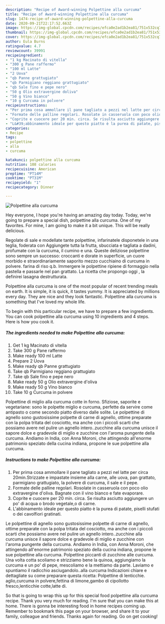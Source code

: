 ```yaml
---
description: "Recipe of Award-winning Polpettine alla curcuma"
title: "Recipe of Award-winning Polpettine alla curcuma"
slug: 1474-recipe-of-award-winning-polpettine-alla-curcuma
date: 2020-09-21T22:17:52.663Z
image: https://img-global.cpcdn.com/recipes/efca0e2ad1b2ea81/751x532cq70/polpettine-alla-curcuma-recipe-main-photo.jpg
thumbnail: https://img-global.cpcdn.com/recipes/efca0e2ad1b2ea81/751x532cq70/polpettine-alla-curcuma-recipe-main-photo.jpg
cover: https://img-global.cpcdn.com/recipes/efca0e2ad1b2ea81/751x532cq70/polpettine-alla-curcuma-recipe-main-photo.jpg
author: Eula Burns
ratingvalue: 4.7
reviewcount: 39991
recipeingredient:
- "1 kg Macinato di vitella"
- "300 g Pane raffermo"
- "100 ml Latte"
- "2 Uova"
- "qb Panne grattugiato"
- "qb Parmigiano reggiano grattugiato"
- "qb Sale fino e pepe nero"
- "50 g Olio extravergine doliva"
- "50 g Vino bianco"
- "10 g Curcuma in polvere"
recipeinstructions:
- "Per prima cosa ammollare il pane tagliato a pezzi nel latte per circa 20min.Strizzate e impastate insieme alla carne, alle uova, pan grattato, parmigiano grattugiato, la polvere di curcuma, il sale e il pepe."
- "Formate delle palline regolari. Rosolate in casseruola con poco olio extravergine d&#39;oliva. Bagnate con il vino bianco e fate evaporare."
- "Coprite e cuocere per 20 min. circa. Se risulta asciutto aggiungere un po&#39; di acqua o brodo vegetale,o di carne."
- "L&#39;abbinamento ideale per questo piatto è la purea di patate, piselli stufati o dei cavolfiori gratinati."
categories:
- Recipe
tags:
- polpettine
- alla
- curcuma

katakunci: polpettine alla curcuma 
nutrition: 108 calories
recipecuisine: American
preptime: "PT14M"
cooktime: "PT31M"
recipeyield: "1"
recipecategory: Dinner

---
```



![Polpettine alla curcuma](https://img-global.cpcdn.com/recipes/efca0e2ad1b2ea81/751x532cq70/polpettine-alla-curcuma-recipe-main-photo.jpg)

Hey everyone, I hope you're having an amazing day today. Today, we're going to prepare a special dish, polpettine alla curcuma. One of my favorites. For mine, I am going to make it a bit unique. This will be really delicious.

Regolate di sale e modellate tante polpettine, infarinatele disponetele in una teglia, foderata con Aggiungete tutta la frutta, sbucciata e tagliata a dadini, profumate con la curcuma, il cumino e una. Queste deliziose polpettine sono sempre un successo: croccanti e dorate in superficie, un cuore morbido e straordinariamente saporito mezzo cucchiaino di curcuma in polvere. farina di riso q.b. Immergere le polpettine ripiene di formaggio nella pastella e passarle nel pan grattato. La ricetta che propongo oggi , la definirei lasagna destrutturata.

Polpettine alla curcuma is one of the most popular of recent trending meals on earth. It is simple, it is quick, it tastes yummy. It is appreciated by millions every day. They are nice and they look fantastic. Polpettine alla curcuma is something that I've loved my whole life.


To begin with this particular recipe, we have to prepare a few ingredients. You can cook polpettine alla curcuma using 10 ingredients and 4 steps. Here is how you cook it.

<!--inarticleads1-->

##### The ingredients needed to make Polpettine alla curcuma:

1. Get 1 kg Macinato di vitella
1. Take 300 g Pane raffermo
1. Make ready 100 ml Latte
1. Prepare 2 Uova
1. Make ready qb Panne grattugiato
1. Take qb Parmigiano reggiano grattugiato
1. Take qb Sale fino e pepe nero
1. Make ready 50 g Olio extravergine d&#39;oliva
1. Make ready 50 g Vino bianco
1. Take 10 g Curcuma in polvere


Polpettine di miglio alla curcuma cotte in forno. Sfiziose, saporite e vegetariane: sono le polpette miglio e curcuma, perfette da servire come antipasto o come secondo piatto diverso dalle solite. Le polpettine di agnello sono gustosissime polpette di carne di agnello, ottime preparate con la polpa tritata del cosciotto, ma anche con i piccoli scarti che possiamo avere nel pulire un agnello intero..zucchine alla curcuma unisce il sapore dolce e gradevole di miglio e zucchine con l&#39;aroma pungente della curcuma. Andiamo in India, con Anna Moroni, che attingendo all&#39;enorme patrimonio speziato della cucina indiana, propone le sue polpettine alla curcuma. 

<!--inarticleads2-->

##### Instructions to make Polpettine alla curcuma:

1. Per prima cosa ammollare il pane tagliato a pezzi nel latte per circa 20min.Strizzate e impastate insieme alla carne, alle uova, pan grattato, parmigiano grattugiato, la polvere di curcuma, il sale e il pepe.
1. Formate delle palline regolari. Rosolate in casseruola con poco olio extravergine d&#39;oliva. Bagnate con il vino bianco e fate evaporare.
1. Coprite e cuocere per 20 min. circa. Se risulta asciutto aggiungere un po&#39; di acqua o brodo vegetale,o di carne.
1. L&#39;abbinamento ideale per questo piatto è la purea di patate, piselli stufati o dei cavolfiori gratinati.


Le polpettine di agnello sono gustosissime polpette di carne di agnello, ottime preparate con la polpa tritata del cosciotto, ma anche con i piccoli scarti che possiamo avere nel pulire un agnello intero..zucchine alla curcuma unisce il sapore dolce e gradevole di miglio e zucchine con l&#39;aroma pungente della curcuma. Andiamo in India, con Anna Moroni, che attingendo all&#39;enorme patrimonio speziato della cucina indiana, propone le sue polpettine alla curcuma. Polpettine piccanti di zucchine alle curcuma. Una volta cotta scoliamo e strizziamo bene la quinoa, aggiungiamo la curcuma e un po&#39; di pepe, mescoliamo e la mettiamo da parte. Laviamo e spuntiamo il radicchio asciugandolo..alla curcuma Indicazioni chiare e dettagliate su come preparare questa ricetta: Polpettine di lenticchie. aglio,curcuma in polvere,fettina di limone,gambo di cipollotto fresco,lenticchie cotte,latte di. 

So that is going to wrap this up for this special food polpettine alla curcuma recipe. Thank you very much for reading. I'm sure that you can make this at home. There is gonna be interesting food in home recipes coming up. Remember to bookmark this page on your browser, and share it to your family, colleague and friends. Thanks again for reading. Go on get cooking!
